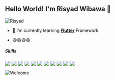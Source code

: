 ## Hello World! I'm Risyad Wibawa 👋

![Risyad](img/github-header-image(11).png)

<!--
**ajigbolang/ajigbolang** is a ✨ _special_ ✨ repository because its `README.md` (this file) appears on your GitHub profile.

Here are some ideas to get you started:

- 🔭 I’m currently working on ...
- 🌱 I’m currently learning ...
- 👯 I’m looking to collaborate on ...
- 🤔 I’m looking for help with ...
- 💬 Ask me about ...
- 📫 How to reach me: ...
- 😄 Pronouns: ...
- ⚡ Fun fact: ...
-->

- 🌱 I’m currently learning [**Flutter**](https://flutter.com) Framework

- 😄😄😄😄

##### Skills

<div style="display: flex; flex-wrap: wrap; gap: 5px;">
  <img src="https://img.shields.io/badge/HTML5-E34F26?style=for-the-badge&logo=html5&logoColor=white" />
  <img src="https://img.shields.io/badge/CSS3-1572B6?style=for-the-badge&logo=css3&logoColor=white" />
  <img src="https://img.shields.io/badge/PHP-777BB4?style=for-the-badge&logo=php&logoColor=white" />
  <img src="https://img.shields.io/badge/Dart-0175C2?style=for-the-badge&logo=dart&logoColor=white" />
  <img src="https://img.shields.io/badge/Laravel-FF2D20?style=for-the-badge&logo=laravel&logoColor=white" />
  <img src="https://img.shields.io/badge/Flutter-02569B?style=for-the-badge&logo=flutter&logoColor=white" />
  <img src="https://img.shields.io/badge/MySQL-005C84?style=for-the-badge&logo=mysql&logoColor=white" />
  <img src="https://img.shields.io/badge/Supabase-181818?style=for-the-badge&logo=supabase&logoColor=white" />
  <img src="https://img.shields.io/badge/Figma-F24E1E?style=for-the-badge&logo=figma&logoColor=white" />
  <img src="https://img.shields.io/badge/Canva-%2300C4CC.svg?&style=for-the-badge&logo=Canva&logoColor=white" />
  <img src="https://img.shields.io/badge/Linux_Mint-87CF3E?style=for-the-badge&logo=linux-mint&logoColor=white" />
</div>


![Welcome](https://media3.giphy.com/media/v1.Y2lkPTc5MGI3NjExejM4bjMxcXFmdnhtNXJnYzM1dDJ5ZjlnMTdndWhmd3Nxd2F3YmFvZiZlcD12MV9pbnRlcm5hbF9naWZfYnlfaWQmY3Q9Zw/Rsp9jLIy0VZOKlZziw/giphy.gif)
